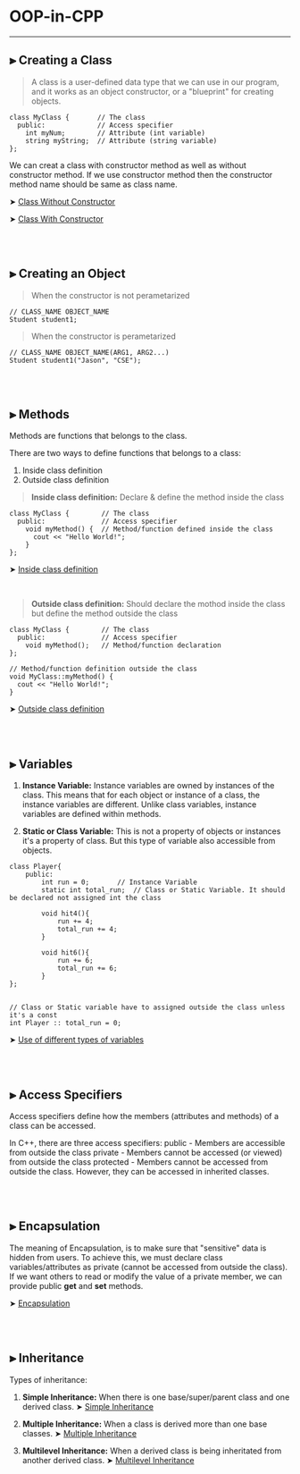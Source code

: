 # OOP-in-CPP
---


## ⫸ Creating a Class
> A class is a user-defined data type that we can use in our program, and it works as an object constructor, or a "blueprint" for creating objects.

```
class MyClass {       // The class
  public:             // Access specifier
    int myNum;        // Attribute (int variable)
    string myString;  // Attribute (string variable)
};
```
We can creat a class with constructor method as well as without constructor method.
If we use constructor method then the constructor method name should be same as class name.

➤ [Class Without Constructor](https://github.com/ImtiajEmon/OOP-in-CPP/blob/main/Simple%20Class/class_without_constructor.cpp) 

➤ [Class With Constructor](https://github.com/ImtiajEmon/OOP-in-CPP/blob/main/Simple%20Class/class_with_constructor.cpp)


<br />
<br />


## ⫸ Creating an Object
> When the constructor is not perametarized 
```
// CLASS_NAME OBJECT_NAME
Student student1;
```
> When the constructor is perametarized 
```
// CLASS_NAME OBJECT_NAME(ARG1, ARG2...)
Student student1("Jason", "CSE");
```


<br />
<br />

## ⫸ Methods
Methods are functions that belongs to the class.

There are two ways to define functions that belongs to a class:
  1. Inside class definition
  2. Outside class definition

> ****Inside class definition:**** Declare & define the method inside the class
```
class MyClass {        // The class
  public:              // Access specifier
    void myMethod() {  // Method/function defined inside the class
      cout << "Hello World!";
    }
};
```
➤ [Inside class definition](https://github.com/ImtiajEmon/OOP-in-CPP/blob/main/Methods/inside_class_definition.cpp) 

<br />

> ****Outside class definition:**** Should declare the mothod inside the class but define the method outside the class
```
class MyClass {        // The class
  public:              // Access specifier
    void myMethod();   // Method/function declaration
};

// Method/function definition outside the class
void MyClass::myMethod() {
  cout << "Hello World!";
}
```
➤ [Outside class definition](https://github.com/ImtiajEmon/OOP-in-CPP/blob/main/Methods/outside_class_definition.cpp) 


<br />
<br />


## ⫸ Variables

1) ****Instance Variable:**** Instance variables are owned by instances of the class. This means that for each object or instance of a class, the instance variables are different. Unlike class variables, instance variables are defined within methods.

2) ****Static or Class Variable:**** This is not a property of objects or instances it's a property of class. But this type of variable also accessible from objects.

```
class Player{
    public:
        int run = 0;       // Instance Variable
        static int total_run;  // Class or Static Variable. It should be declared not assigned int the class

        void hit4(){
            run += 4;
            total_run += 4;
        }

        void hit6(){
            run += 6;
            total_run += 6;
        }
};


// Class or Static variable have to assigned outside the class unless it's a const
int Player :: total_run = 0;
```
➤ [Use of different types of variables](https://github.com/ImtiajEmon/OOP-in-CPP/blob/main/Variables/variables.cpp)


<br />
<br />


## ⫸ Access Specifiers
Access specifiers define how the members (attributes and methods) of a class can be accessed.

In C++, there are three access specifiers:
  public - Members are accessible from outside the class
  private - Members cannot be accessed (or viewed) from outside the class
  protected - Members cannot be accessed from outside the class. However, they can be accessed in inherited classes.



<br />
<br />


## ⫸ Encapsulation
The meaning of Encapsulation, is to make sure that "sensitive" data is hidden from users. To achieve this, we must declare class variables/attributes as private (cannot be accessed from outside the class). If we want others to read or modify the value of a private member, we can provide public **get** and **set** methods.

➤ [Encapsulation](https://github.com/ImtiajEmon/OOP-in-CPP/blob/main/Encapsulation/encapsulation.cpp)



<br />
<br />


## ⫸ Inheritance
Types of inheritance:

1. ****Simple Inheritance:**** When there is one base/super/parent class and one derived class.
  ➤ [Simple Inheritance](https://github.com/ImtiajEmon/OOP-in-CPP/blob/main/Inheritance/simple_inheritance.cpp)

2. ****Multiple Inheritance:**** When a class is derived more than one base classes.
  ➤ [Multiple Inheritance](https://github.com/ImtiajEmon/OOP-in-CPP/blob/main/Inheritance/multiple_inheritance.cpp)

3. ****Multilevel Inheritance:**** When a derived class is being inheritated from another derived class.
  ➤ [Multilevel Inheritance](https://github.com/ImtiajEmon/OOP-in-CPP/blob/main/Inheritance/multilevel_inheritance.cpp)
